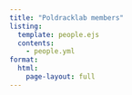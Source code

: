 ```yaml
---
title: "Poldracklab members"
listing:
  template: people.ejs
  contents:
    - people.yml
format:
  html:
    page-layout: full
---
```

